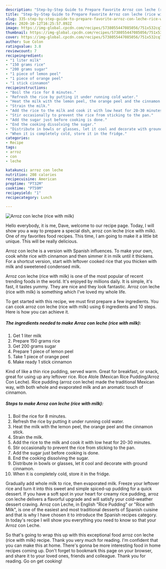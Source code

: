 ```yaml
---
description: "Step-by-Step Guide to Prepare Favorite Arroz con leche (rice with milk)"
title: "Step-by-Step Guide to Prepare Favorite Arroz con leche (rice with milk)"
slug: 335-step-by-step-guide-to-prepare-favorite-arroz-con-leche-rice-with-milk
date: 2020-10-12T16:25:57.892Z
image: https://img-global.cpcdn.com/recipes/5738055447085056/751x532cq70/arroz-con-leche-rice-with-milk-recipe-main-photo.jpg
thumbnail: https://img-global.cpcdn.com/recipes/5738055447085056/751x532cq70/arroz-con-leche-rice-with-milk-recipe-main-photo.jpg
cover: https://img-global.cpcdn.com/recipes/5738055447085056/751x532cq70/arroz-con-leche-rice-with-milk-recipe-main-photo.jpg
author: Sue Colon
ratingvalue: 3.8
reviewcount: 7
recipeingredient:
- "1 liter milk"
- "150 grams rice"
- "200 grams sugar"
- "1 piece of lemon peel"
- "1 piece of orange peel"
- "1 stick cinnamon"
recipeinstructions:
- "Boil the rice for 8 minutes."
- "Refresh the rice by putting it under running cold water."
- "Heat the milk with the lemon peel, the orange peel and the cinnamon stick."
- "Strain the milk."
- "Add the rice to the milk and cook it with low heat for 20-30 minutes."
- "Stir occasionally to prevent the rice from sticking to the pan."
- "Add the sugar just before cooking is done."
- "End the cooking dissolving the sugar."
- "Distribute in bowls or glasses, let it cool and decorate with ground cinnamon."
- "When it is completely cold, store it in the fridge."
categories:
- Recipe
tags:
- arroz
- con
- leche

katakunci: arroz con leche 
nutrition: 208 calories
recipecuisine: American
preptime: "PT32M"
cooktime: "PT59M"
recipeyield: "1"
recipecategory: Lunch

---
```



![Arroz con leche (rice with milk)](https://img-global.cpcdn.com/recipes/5738055447085056/751x532cq70/arroz-con-leche-rice-with-milk-recipe-main-photo.jpg)

Hello everybody, it is me, Dave, welcome to our recipe page. Today, I will show you a way to prepare a special dish, arroz con leche (rice with milk). One of my favorites food recipes. This time, I am going to make it a little bit unique. This will be really delicious.

Arroz con leche is a version with Spanish influences. To make your own, cook white rice with cinnamon and then simmer it in milk until it thickens. For a shortcut version, start with leftover cooked rice that you thicken with milk and sweetened condensed milk.

Arroz con leche (rice with milk) is one of the most popular of recent trending foods in the world. It's enjoyed by millions daily. It is simple, it's fast, it tastes yummy. They are nice and they look fantastic. Arroz con leche (rice with milk) is something which I've loved my whole life.


To get started with this recipe, we must first prepare a few ingredients. You can cook arroz con leche (rice with milk) using 6 ingredients and 10 steps. Here is how you can achieve it.

<!--inarticleads1-->

##### The ingredients needed to make Arroz con leche (rice with milk):

1. Get 1 liter milk
1. Prepare 150 grams rice
1. Get 200 grams sugar
1. Prepare 1 piece of lemon peel
1. Take 1 piece of orange peel
1. Make ready 1 stick cinnamon


Kind of like a thin rice pudding, served warm. Great for breakfast, or snack, great for using up any leftover rice. Rice Atole (Mexican Rice Pudding/Arroz Con Leche). Rice pudding (arroz con leche) made the traditional Mexican way, with both whole and evaporated milk and an aromatic touch of cinnamon. 

<!--inarticleads2-->

##### Steps to make Arroz con leche (rice with milk):

1. Boil the rice for 8 minutes.
1. Refresh the rice by putting it under running cold water.
1. Heat the milk with the lemon peel, the orange peel and the cinnamon stick.
1. Strain the milk.
1. Add the rice to the milk and cook it with low heat for 20-30 minutes.
1. Stir occasionally to prevent the rice from sticking to the pan.
1. Add the sugar just before cooking is done.
1. End the cooking dissolving the sugar.
1. Distribute in bowls or glasses, let it cool and decorate with ground cinnamon.
1. When it is completely cold, store it in the fridge.


Gradually add whole milk to rice, then evaporated milk. Freeze your leftover rice and turn it into this sweet and simple spiced-up pudding for a quick dessert. If you have a soft spot in your heart for creamy rice pudding, arroz con leche delivers a flavorful upgrade and will satisfy your cold-weather dessert craving. Arroz con Leche, in English &#34;Rice Pudding&#34; or &#34;Rice with Milk&#34;, is one of the easiest and most traditional desserts of Spanish cuisine and that is why I have chosen it to introduce the Spanish recipes category. In today&#39;s recipe I will show you everything you need to know so that your Arroz con Leche. 

So that's going to wrap this up with this exceptional food arroz con leche (rice with milk) recipe. Thank you very much for reading. I'm confident that you can make this at home. There's gonna be more interesting food in home recipes coming up. Don't forget to bookmark this page on your browser, and share it to your loved ones, friends and colleague. Thank you for reading. Go on get cooking!
